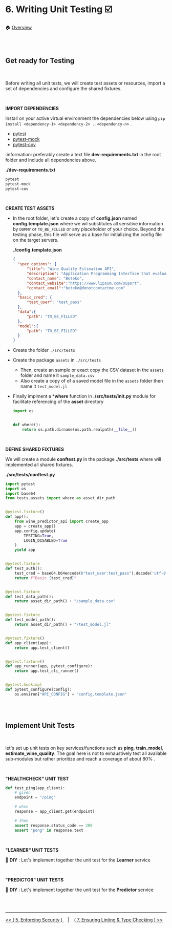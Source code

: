 # 6. Writing Unit Testing :ballot_box_with_check:

:house: [Overview](../../README.md)

<br>
<br>

## Get ready for Testing 

<br>

Before writing all unit tests, we will create test assets or resources, import a set of dependencies and configure the shared fixtures.

<br>

**IMPORT DEPENDENCIES**

Install on your active virtual environment the dependencies below  using `pip install <dependency-1> <dependency-2> ..<dependency-n>` .  
- [pytest]()
- [pytest-mock]()
- [pytest-cov]()


:information: preferably create a text file **dev-requirements.txt** in the root folder and include all dependencies above.  

**./dev-requirements.txt**
```txt
pytest
pytest-mock
pytest-cov
```
<br>

**CREATE TEST ASSETS**


- In the root folder, let's create a copy of  **config.json** named **config.template.json** where we wil substitutes all sensitive information by  `DUMMY` or  `TO_BE_FILLED` or any placeholder of your choice. Beyond the testing phase, this file will serve as a base for initializing the config file on the target servers. 

  **./config.template.json**
  ```json 
  {
    "spec_options": {
        "title": "Wine Quality Estimation API",
        "description": "Application Programming Interface that evaluates the quality of wine based on carefully preselected features.",
        "contact_name": "Beteko",
        "contact_website":"https://www.lipsum.com/suport",
        "contact_email":"beteko@donotcontactme.com"
    },
    "basic_cred": {
        "test_user": "test_pass"
    },
    "data":{
        "path": "TO_BE_FILLED"
    },
    "model":{
        "path": "TO_BE_FILLED"
    }
  }
  ```

- Create the folder `./src/tests`
- Create the package `assets` in `./src/tests`
  - Then, create an sample or exact copy the CSV dataset in the `assets` folder and name it  `sample_data.csv`
  - Also create a copy of of a saved  model file in the `assets` folder  then name it `test_model.jl`
- Finally implment a ***where** function in **./src/tests/__init__.py** module for facilitate referencing of the **asset** directory
    ```python
    import os


    def where():
        return os.path.dirname(os.path.realpath(__file__))
    ```
<br>


**DEFINE SHARED FIXTURES**

We will create a module **conftest.py** in the package **./src/tests** where will implemented all shared fixtures. 


**./src/tests/conftest.py**
```python
import pytest
import os
import base64
from tests.assets import where as asset_dir_path


@pytest.fixture()
def app():
    from wine_predictor_api import create_app
    app = create_app()
    app.config.update(
        TESTING=True,
        LOGIN_DISABLED=True
    )
    yield app


@pytest.fixture
def test_auth():
    test_cred = base64.b64encode(b"test_user:test_pass").decode('utf-8')
    return f"Basic {test_cred}"


@pytest.fixture
def test_data_path():
    return asset_dir_path() + "/sample_data.csv"


@pytest.fixture
def test_model_path():
    return asset_dir_path() + "/test_model.jl"


@pytest.fixture()
def app_client(app):
    return app.test_client()


@pytest.fixture()
def app_runner(app, pytest_configure):
    return app.test_cli_runner()


@pytest.hookimpl
def pytest_configure(config):
    os.environ["API_CONFIG"] = "config.template.json"
```



<br>
<br>

## Implement Unit Tests

<br>

let's set up unit tests on key services/functions  such  as **ping**, **train_model**, **estimate_wine_quality**. The goal here is not to exhaustively test all available sub-modules but rather prioritize and reach a coverage of about 80% . 

<br>

**"HEALTHCHECK" UNIT TEST**

```python 
def test_ping(app_client):
    # given
    endpoint = "/ping"

    # when
    response = app_client.get(endpoint)

    # then
    assert response.status_code == 200
    assert "pong" in response.text
```


<br>

**"LEARNER" UNIT TESTS**

:tada: **DIY** : Let's implement together the unit test for the  **Learner** service 

<br>

**"PREDICTOR" UNIT TESTS**


:tada: **DIY** : Let's implement together the unit test for the  **Predictor** service


<br>
<br>

---


[ << ( 5. Enforcing Security ) ](../chapters/chapter_5.md#protect-all-services) &nbsp;&nbsp; |  &nbsp;&nbsp;  [ ( 7. Ensuring Linting & Type Checking ) >>](../chapters/chapter_7.md)
